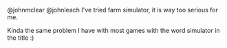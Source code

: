 @johnmclear @johnleach I've tried farm simulator, it is way too serious for me.

Kinda the same problem I have with most games with the word simulator in the title :)